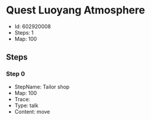 # Quest Luoyang Atmosphere

- Id: 602920008
- Steps: 1
- Map: 100

## Steps

### Step 0
- StepName:  Tailor shop
- Map:  100
- Trace:  
- Type:  talk
- Content:  move



